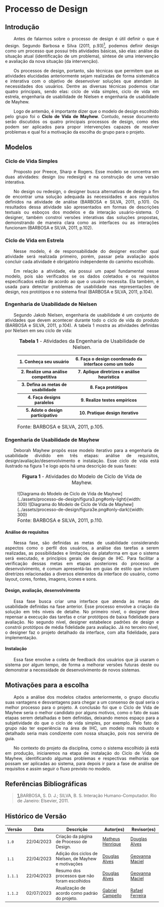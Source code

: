 # Processo de Design

## Introdução

<p style="text-align: justify;">&emsp;&emsp;Antes de falarmos sobre o processo de design é útil definir o que é design. Segundo Barbosa e Silva (2011, p.93)<a id="anchor_1" href="#REF1"><sup>1<sup></a>, podemos definir design como um processo que possui três atividades básicas, são elas: análise da situação atual (identificação de um problema), síntese de uma intervenção e avaliação da nova situação (da intervenção).</p>

<p style="text-align: justify;">&emsp;&emsp;Os processos de design, portanto, são técnicas que permitem que as atividades elucidadas anteriormente sejam realizadas de forma sistemática e interativa com o objetivo de desenvolver soluções que atendam às necessidades dos usuários. Dentre as diversas técnicas podemos citar quatro principais, sendo elas: ciclo de vida simples, ciclo de vida em estrela, engenharia de usabilidade de Nielsen e engenharia de usabilidade de Mayhew.</p>

<p style="text-align: justify;">&emsp;&emsp;Logo de antemão, é importante dizer que o modelo de design escolhido pelo grupo foi o <b>Ciclo de Vida de Mayhew</b>. Contudo, nesse documento serão discutidos os quatro principais processos de design, como eles podem ser aplicados para propor intervenções capazes de resolver problemas e qual foi a motivação da escolha do grupo para o projeto.</p>

## Modelos

### Ciclo de Vida Simples

<p style="text-align: justify;">&emsp;&emsp;Proposto por Preece, Sharp e Rogers. Esse modelo se concentra em duas atividades: design (ou redesign) e na construção de uma versão interativa.</p>

<p style="text-align: justify;">&emsp;&emsp;No design ou redesign, o designer busca alternativas de design a fim de encontrar uma solução adequada às necessidades e aos requisitos definidos na atividade de análise (BARBOSA e SILVA, 2011, p.101). Os resultados dessa atividade são apresentados em formas de descrições textuais ou esboços dos modelos e da interação usuário-sistema. O designer, também constroí versões interativas das soluções propostas, demonstrando de maneira clara como as interfaces ou as interações funcionam (BARBOSA e SILVA, 2011, p.102).</p>

### Ciclo de Vida em Estrela

<p style="text-align: justify;">&emsp;&emsp;Nesse modelo, é de responsabilidade do designer escolher qual atividade será realizada primeiro, porém, passar pela avaliação após concluir cada atividade é obrigatório independente do caminho escolhido.</p>

<p style="text-align: justify;">&emsp;&emsp;Em relação a atividade, ela possui um papel fundamental nesse modelo, pois são verificados se os dados coletados e os requisitos especificados estão de acordo ao que o usuário necessita. Ela também, é usada para detectar problemas de usabilidade nas representações de design, nos protótipos e no sistema final (BARBOSA e SILVA, 2011, p.104).</p>

### Engenharia de Usabilidade de Nielsen
<p style="text-align: justify;">&emsp;&emsp;Segundo Jakob Nielsen, engenharia de usabilidade é um conjunto de atividades que devem acontecer durante todo o ciclo de vida do produto (BARBOSA e SILVA, 2011, p.104). A tabela 1 mostra as atividades definidas por Nielsen em seu ciclo de vida:</p>

<figure markdown>
<font size="3"><p style="text-align: center"><b>Tabela 1</b> - Atividades da Engenharia de Usabilidade de Nielsen.</p></font>
<table>
<tr>
<th>1. Conheça seu usuário</th>
<th>6. Faça o design coordenado da interface como um todo</th>
</tr>
<tr>
<th>2. Realize uma análise competitiva</th>
<th>7. Aplique diretrizes e análise heurística</th>
</tr>
<tr>
<th>3. Defina as metas de usabilidade</th>
<th>8. Faça protótipos</th>
</tr>
<tr>
<th>4. Faça designs paralelos</th>
<th>9. Realize testes empíricos</tr></th>
<tr>
<th>5. Adote o design participativo</th>
<th>10. Pratique design iterativo</th>
</tr>
</table>
<figcaption><font size="3">Fonte: BARBOSA e SILVA, 2011, p.105.</font></figcaption>
</figure>

### Engenharia de Usabilidade de Mayhew
<p style="text-align: justify;">&emsp;&emsp;Deborah Mayhew propôs esse modelo iterativo para a engenharia de usabilidade dividido em três etapas: análise de requisitos, design/avaliação/desenvolvimento e instalação. Esse ciclo de vida está ilustrado na figura 1 e logo após há uma descrição de suas fases:</p>

<figure markdown>
<font size="3"><p style="text-align: center"><b>Figura 1</b> - Atividades do Modelo de Ciclo de Vida de Mayhew.</p></font>
![Diagrama do Modelo de Ciclo de Vida de Mayhew](../assets/processo-de-design/figura3.png#only-light){width: 300}
![Diagrama do Modelo de Ciclo de Vida de Mayhew](../assets/processo-de-design/figura3e.png#only-dark){width: 300}
<figcaption><font size="3">Fonte: BARBOSA e SILVA, 2011, p.110.</font></figcaption>
</figure>

#### Análise de requisitos
<p style="text-align: justify;">&emsp;&emsp;Nessa fase, são definidas as metas de usabilidade considerando aspectos como o perfil dos usuários, a análise das tarefas a serem realizadas, as possibilidades e limitações da plataforma em que o sistema será executado, e princípios gerais de design de IHC. Para facilitar a verificação dessas metas em etapas posteriores do processo de desenvolvimento, é comum apresentá-las em guias de estilo que incluem diretrizes relacionadas a diversos elementos da interface do usuário, como layout, cores, fontes, imagens, ícones e sons.</p>

#### Design, avaliação, desenvolvimento
<p style="text-align: justify;">&emsp;&emsp;Essa fase busca criar uma interface que atenda às metas de usabilidade definidas na fase anterior. Esse processo envolve a criação da solução em três níveis de detalhe. No primeiro nível, o designer deve repensar a execução das tarefas e criar protótipos de baixa fidelidade para avaliação. No segundo nível, designer estabelece padrões de design e constrói protótipos de média fidelidade para avaliação. Já no terceiro nível, o designer faz o projeto detalhado da interface, com alta fidelidade, para implementação.</p>

#### Instalação
<p style="text-align: justify;">&emsp;&emsp;Essa fase envolve a coleta de feedback dos usuários que já usaram o sistema por algum tempo, de forma a melhorar versões futuras deste ou demonstrar a necessidade de desenvolvimento de novos sistemas.</p>

## Motivações para a escolha
<p style="text-align: justify;">&emsp;&emsp;Após a análise dos modelos citados anteriormente, o grupo discutiu suas vantagens e desvantagens para chegar a um consenso de qual seria o melhor processo para o projeto. A conclusão foi que o Ciclo de Vida de Mayhew seria o melhor candidato por alguns motivos, como o fato de suas etapas serem detalhadas e bem definidas, deixando menos espaço para a subjetividade do que o ciclo de vida simples, por exemplo. Pelo fato do grupo não ter experiência na área de IHC, um modelo mais robusto e detalhado seria mais condizente com nossa situação, pois nos serviria de guia.</p>
<p style="text-align: justify;">&emsp;&emsp;No contexto do projeto da disciplina, como o sistema escolhido já está em produção, iniciaremos na etapa de instalação do Ciclo de Vida de Mayhew, identificando algumas problemas e respectivas melhorias que possam ser aplicadas ao sistema, para depois ir para a fase de análise de requisitos e assim seguir o fluxo previsto no modelo.</p>

## Referências Bibliográficas
> <a id="REF1" href="#anchor_1">1.</a>BARBOSA, S. D. J.; SILVA, B. S. Interação Humano-Computador. Rio de Janeiro: Elsevier, 2011.


## Histórico de Versão

| Versão |    Data    |                Descrição                 |                    Autor(es)                     |                 Revisor(es)                  |
| ------ | ---------- | ------------------------------------------- | ------------------------------------------------ | ------------------------------------------- |
| `1.0`  | 22/04/2023 | Criação da página de Processo de Design. | [Matheus Henrique](https://github.com/mathonaut) | [Douglas Alves](https://github.com/dougAlvs) |
| `1.1`  | 22/04/2023 | Adição dos ciclos de Nielsen, de Mayhew e motivações | [Douglas Alves](https://github.com/dougAlvs)| [Geovanna Maciel](https://github.com/manuziny)
| `1.1.1`  | 22/04/2023 | Resumo dos processos que não foram escolhidos | [Douglas Alves](https://github.com/dougAlvs)| [Geovanna Maciel](https://github.com/manuziny)|
| `1.1.2`  | 02/07/2023 | Atualização de acordo como padráo do projeto. | [Gabriel Campello](https://github.com/G16C)| [Rafael Ferreira](https://github.com/RafaelCLG0)|

